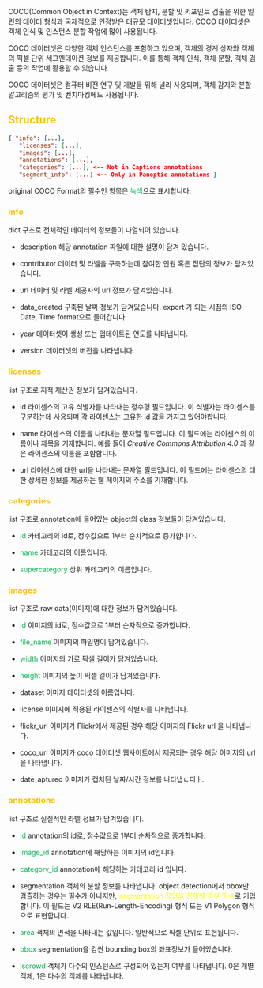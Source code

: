 COCO(Common Object in Context)는 객체 탐지, 분할 및 키포인트 검출을 위한 일련의 데이터 형식과 국제적으로 인정받은 대규모 데이터셋입니다. COCO 데이터셋은 객체 인식 및 인스턴스 분할 작업에 많이 사용됩니다.

COCO 데이터셋은 다양한 객체 인스턴스를 포함하고 있으며, 객체의 경계 상자와 객체의 픽셀 단위 세그멘테이션 정보를 제공합니다. 이를 통해 객체 인식, 객체 분할, 객체 검출 등의 작업에 활용할 수 있습니다.

COCO 데이터셋은 컴퓨터 비전 연구 및 개발을 위해 널리 사용되며, 객체 감지와 분할 알고리즘의 평가 및 벤치마킹에도 사용됩니다.

## <font color="#ffc000">Structure</font>
```json
{ "info": {...}, 
   "licenses": [...], 
   "images": [...], 
   "annotations": [...], 
   "categories": [...], <-- Not in Captions annotations 
   "segment_info": [...] <-- Only in Panoptic annotations }
```
original COCO Format의 필수인 항목은 <font color="#00b050">녹색</font>으로 표시합니다.

### <font color="#ffc000">info</font>
dict 구조로 전체적인 데이터의 정보들이 나열되어 있습니다.

- description
해당 annotation 파일에 대한 설명이 담겨 있습니다.

- contributor
데이터 및 라벨을 구축하는데 참여한 인원 혹은 집단의 정보가 담겨있습니다.

- url
데이터 및 라벨 제공자의 url 정보가 담겨있습니다.

- data_created
구축된 날짜 정보가 담겨있습니다. export 가 되는 시점의 ISO Date, Time format으로 들어갑니다.

- year
데이터셋이 생성 또는 업데이트된 연도를 나타냅니다.

- version
데이터셋의 버전을 나타냅니다.

### <font color="#ffc000">licenses</font>
list 구조로 지적 재산권 정보가 담겨있습니다.

- id
라이센스의 고유 식별자를 나타내는 정수형 필드입니다. 이 식별자는 라이센스를 구분하는데 사용되며 각 라이센스는 고유한 id 값을 가지고 있어야합니다.

- name
라이센스의 이름을 나타내는 문자열 필드입니다. 이 필드에는 라이센스의 이름이나 제목을 기재합니다. 예를 들어 *Creative Commons Attribution 4.0* 과 같은 라이센스의 이름을 포함합니다.

- url
라이센스에 대한 url을 나타내는 문자열 필드입니다. 이 필드에는 라이센스의 대한 상세한 정보를 제공하는 웹 페이지의 주소를 기재합니다.

### <font color="#ffc000">categories</font>
list 구조로 annotation에 들어있는 object의 class 정보들이 담겨있습니다.

- <font color="#00b050">id</font>
카테고리의 id로, 정수값으로 1부터 순차적으로 증가합니다.

- <font color="#00b050">name</font>
카테고리의 이름입니다.

- <font color="#00b050">supercategory</font>
상위 카테고리의 이름입니다.

### <font color="#ffc000">images</font>
list 구조로 raw data(이미지)에 대한 정보가 담겨있습니다.

- <font color="#00b050">id</font>
이미지의 id로, 정수값으로 1부터 순차적으로 증가합니다.

- <font color="#00b050">file_name</font>
이미지의 파일명이 담겨있습니다.

- <font color="#00b050">width</font>
이미지의 가로 픽셀 길이가 담겨있습니다.

- <font color="#00b050">height</font>
이미지의 높이 픽셀 길이가 담겨있습니다.

- dataset
이미지 데이터셋의 이름입니다.

- license
이미지에 적용된 라이센스의 식별자를 나타냅니다.

- flickr_url
이미지가 Flickr에서 제공된 경우 해당 이미지의 Flickr url 을 나타냅니다.

- coco_url
이미지가 coco 데이터셋 웹사이트에서 제공되는 경우 해당 이미지의 url을 나타냅니다.

- date_aptured
이미지가 캡처된 날짜/시간 정보를 나타냅ㄴ디ㅏ.

### <font color="#ffc000">annotations</font>
list 구조로 실질적인 라벨 정보가 담겨있습니다.

- <font color="#00b050">id</font>
annotation의 id로, 정수값으로 1부터 순차적으로 증가합니다.

- <font color="#00b050">image_id</font>
annotation에 해당하는 이미지의 id입니다.

- <font color="#00b050">category_id</font>
annotation에 해당하는 카테고리 id 입니다.

- segmentation
객체의 분할 정보를 나타냅니다. object detection에서 bbox만 검출하는 경우는 필수가 아니지만, <font color="#ffff00">segmentation 작업을 진행할 경우 필수</font>로 기입합니다.
이 필드는 V2 RLE(Run-Length-Encoding) 형식 또는 V1 Polygon 형식으로 표현합니다.

- <font color="#00b050">area</font>
객체의 면적을 나타내는 값입니다. 일반적으로 픽셀 단위로 표현됩니다.

- <font color="#00b050">bbox</font>
segmentation을 감싼 bounding box의 좌표정보가 들어있습니다.

- <font color="#00b050">iscrowd</font>
객체가 다수의 인스턴스로 구성되어 있는지 여부를 나타냅니다. 0은 개별 객체, 1은 다수의 객체를 나타냅니다.